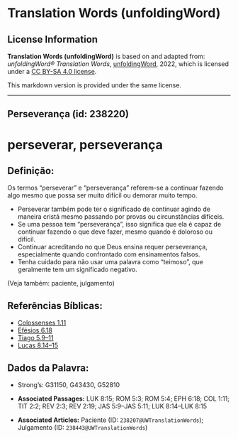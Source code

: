 # Translation Words (unfoldingWord)

## License Information

**Translation Words (unfoldingWord)** is based on and adapted from: _unfoldingWord® Translation Words_, [unfoldingWord](https://unfoldingword.org/utw), 2022, which is licensed under a [CC BY-SA 4.0 license](https://creativecommons.org/licenses/by-sa/4.0/legalcode.en).

This markdown version is provided under the same license.



--------------------------------

## Perseverança (id: 238220)

perseverar, perseverança
========================

Definição:
----------

Os termos “perseverar” e “perseverança” referem\-se a continuar fazendo algo mesmo que possa ser muito difícil ou demorar muito tempo.

* Perseverar também pode ter o significado de continuar agindo de maneira cristã mesmo passando por provas ou circunstâncias difíceis.
* Se uma pessoa tem “perseverança”, isso significa que ela é capaz de continuar fazendo o que deve fazer, mesmo quando é doloroso ou difícil.
* Continuar acreditando no que Deus ensina requer perseverança, especialmente quando confrontado com ensinamentos falsos.
* Tenha cuidado para não usar uma palavra como “teimoso”, que geralmente tem um significado negativo.

(Veja também: paciente, julgamento)

Referências Bíblicas:
---------------------

* [Colossenses 1\.11](https://ref.ly/Col1:11)
* [Efésios 6\.18](https://ref.ly/Eph6:18)
* [Tiago 5\.9–11](https://ref.ly/Jas5:9-Jas5:11)
* [Lucas 8\.14–15](https://ref.ly/Luke8:14-Luke8:15)

Dados da Palavra:
-----------------

* Strong’s: G31150, G43430, G52810

* **Associated Passages:** LUK 8:15; ROM 5:3; ROM 5:4; EPH 6:18; COL 1:11; TIT 2:2; REV 2:3; REV 2:19; JAS 5:9–JAS 5:11; LUK 8:14–LUK 8:15
* **Associated Articles:** Paciente (ID: `238207@UWTranslationWords`); Julgamento (ID: `238443@UWTranslationWords`)

